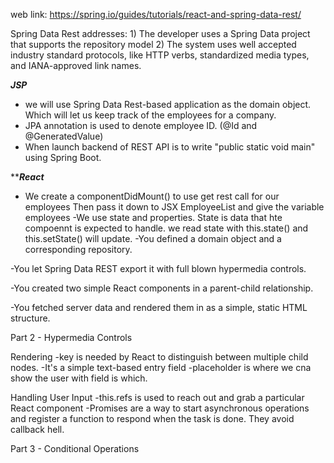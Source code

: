 web link: https://spring.io/guides/tutorials/react-and-spring-data-rest/

Spring Data Rest addresses: 
	1) The developer uses a Spring Data project that supports the repository model
	2) The system uses well accepted industry standard protocols, 
	   like HTTP verbs, standardized media types, and IANA-approved link names.

*******JSP*******	
- we will use Spring Data Rest-based application as the domain object. 
Which will let us keep track of the employees for a company. 
- JPA annotation is used to denote employee ID. (@Id and @GeneratedValue)
- When launch backend of REST API is to write "public static void main"
  using Spring Boot.

*******React*****
- We create a componentDidMount() to use get rest call for our employees
  Then pass it down to JSX EmployeeList and give the variable employees
-We use state and properties. State is data that hte compoennt is expected
to handle. we read state with this.state() and this.setState() will update.
-You defined a domain object and a corresponding repository.

-You let Spring Data REST export it with full blown 
hypermedia controls.

-You created two simple React components in a parent-child relationship.

-You fetched server data and rendered them in as a simple, static HTML structure.

Part 2 - Hypermedia Controls

Rendering
-key is needed by React to distinguish between multiple child nodes.
-It's a simple text-based entry field
-placeholder is where we cna show the user with field is which.

Handling User Input
-this.refs is used to reach out and grab a particular React component
-Promises are a way to start asynchronous operations and register
a function to respond when the task is done. They avoid callback hell.

Part 3 - Conditional Operations

